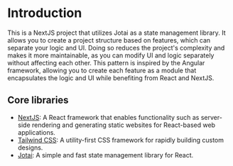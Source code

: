 # Introduction

This is a NextJS project that utilizes Jotai as a state management library. It allows you to create a project structure
based on features, which can separate your logic and UI. Doing so reduces the project's complexity and makes it more
maintainable, as you can modify UI and logic separately without affecting each other. This pattern is inspired by the
Angular framework, allowing you to create each feature as a module that encapsulates the logic and UI while benefiting
from React and NextJS.

## Core libraries

- [NextJS](https://nextjs.org/): A React framework that enables functionality such as server-side rendering and generating static websites for React-based web applications.
- [Tailwind CSS](https://tailwindcss.com/): A utility-first CSS framework for rapidly building custom designs.
- [Jotai](https://jotai.org/): A simple and fast state management library for React.
